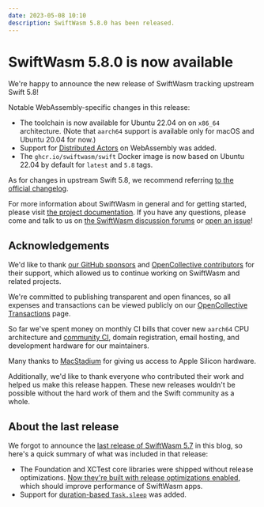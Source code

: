 ```yaml
---
date: 2023-05-08 10:10
description: SwiftWasm 5.8.0 has been released.
---
```


# SwiftWasm 5.8.0 is now available

We're happy to announce the new release of SwiftWasm tracking upstream Swift 5.8!

Notable WebAssembly-specific changes in this release:

- The toolchain is now available for Ubuntu 22.04 on on `x86_64` architecture. (Note that `aarch64` support is available only for macOS and Ubuntu 20.04 for now.)
- Support for [Distributed Actors](https://github.com/apple/swift-evolution/blob/main/proposals/0336-distributed-actor-isolation.md) on WebAssembly was added.
- The `ghcr.io/swiftwasm/swift` Docker image is now based on Ubuntu 22.04 by default for `latest` and `5.8` tags.

As for changes in upstream Swift 5.8, we recommend referring [to the official
changelog](https://github.com/apple/swift/blob/release/5.8/CHANGELOG.md#swift-58).

For more information about SwiftWasm in general and for getting started, please visit [the project documentation](https://book.swiftwasm.org/).
If you have any questions, please come and talk to us on [the SwiftWasm discussion forums](https://github.com/swiftwasm/swift/discussions)
or [open an issue](https://github.com/swiftwasm/swift/issues/new)!

## Acknowledgements

We'd like to thank [our GitHub sponsors](https://github.com/sponsors/swiftwasm) and [OpenCollective
contributors](https://opencollective.com/swiftwasm) for their support, which allowed us to continue working on SwiftWasm
and related projects.

We're committed to publishing transparent and open finances, so all expenses and transactions can be
viewed publicly on our [OpenCollective Transactions](https://opencollective.com/swiftwasm/transactions) page.

So far we've spent money on monthly CI bills that cover new `aarch64` CPU architecture and [community CI](https://ci-external.swift.org/job/oss-swift-RA-linux-ubuntu-20.04-webassembly),
domain registration, email hosting, and development hardware for our maintainers.

Many thanks to [MacStadium](https://www.macstadium.com) for giving us access to Apple Silicon hardware.

Additionally, we'd like to thank everyone who contributed their work and helped us make this release
happen. These new releases wouldn't be possible without the hard work of them and the Swift community as a whole.


## About the last release

We forgot to announce the [last release of SwiftWasm 5.7](https://github.com/swiftwasm/swift/releases/tag/swift-wasm-5.7.3-RELEASE) in this blog, so here's a quick summary of what was included in
that release:

- The Foundation and XCTest core libraries were shipped without release optimizations.
  [Now they're built with release optimizations enabled](https://github.com/swiftwasm/swift/pull/4355), which should improve performance of SwiftWasm apps.
- Support for [duration-based `Task.sleep`](https://github.com/apple/swift-evolution/blob/main/proposals/0329-clock-instant-duration.md) was added.

